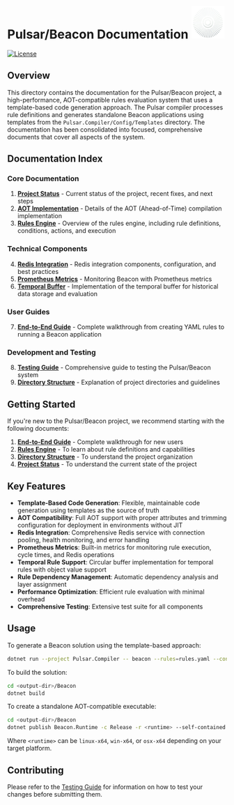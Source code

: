 # Pulsar/Beacon Documentation <img src="pulsar.svg" height="75px">

[![License](https://img.shields.io/badge/License-MIT-blue)](#license)

## Overview

This directory contains the documentation for the Pulsar/Beacon project, a high-performance, AOT-compatible rules evaluation system that uses a template-based code generation approach. The Pulsar compiler processes rule definitions and generates standalone Beacon applications using templates from the `Pulsar.Compiler/Config/Templates` directory. The documentation has been consolidated into focused, comprehensive documents that cover all aspects of the system.

## Documentation Index

### Core Documentation

1. [**Project Status**](Project-Status.md) - Current status of the project, recent fixes, and next steps
2. [**AOT Implementation**](AOT-Implementation.md) - Details of the AOT (Ahead-of-Time) compilation implementation
3. [**Rules Engine**](Rules-Engine.md) - Overview of the rules engine, including rule definitions, conditions, actions, and execution

### Technical Components

4. [**Redis Integration**](Redis-Integration.md) - Redis integration components, configuration, and best practices
5. [**Prometheus Metrics**](Prometheus-Metrics.md) - Monitoring Beacon with Prometheus metrics
6. [**Temporal Buffer**](Temporal-Buffer.md) - Implementation of the temporal buffer for historical data storage and evaluation

### User Guides

7. [**End-to-End Guide**](End-to-End-Guide.md) - Complete walkthrough from creating YAML rules to running a Beacon application

### Development and Testing

8. [**Testing Guide**](Testing-Guide.md) - Comprehensive guide to testing the Pulsar/Beacon system
9. [**Directory Structure**](Directory-Structure.md) - Explanation of project directories and guidelines

## Getting Started

If you're new to the Pulsar/Beacon project, we recommend starting with the following documents:

1. [**End-to-End Guide**](End-to-End-Guide.md) - Complete walkthrough for new users
2. [**Rules Engine**](Rules-Engine.md) - To learn about rule definitions and capabilities
3. [**Directory Structure**](Directory-Structure.md) - To understand the project organization
4. [**Project Status**](Project-Status.md) - To understand the current state of the project

## Key Features

- **Template-Based Code Generation**: Flexible, maintainable code generation using templates as the source of truth
- **AOT Compatibility**: Full AOT support with proper attributes and trimming configuration for deployment in environments without JIT
- **Redis Integration**: Comprehensive Redis service with connection pooling, health monitoring, and error handling
- **Prometheus Metrics**: Built-in metrics for monitoring rule execution, cycle times, and Redis operations
- **Temporal Rule Support**: Circular buffer implementation for temporal rules with object value support
- **Rule Dependency Management**: Automatic dependency analysis and layer assignment
- **Performance Optimization**: Efficient rule evaluation with minimal overhead
- **Comprehensive Testing**: Extensive test suite for all components

## Usage

To generate a Beacon solution using the template-based approach:

```bash
dotnet run --project Pulsar.Compiler -- beacon --rules=rules.yaml --config=system_config.yaml --output=TestOutput/aot-beacon
```

To build the solution:

```bash
cd <output-dir>/Beacon
dotnet build
```

To create a standalone AOT-compatible executable:

```bash
cd <output-dir>/Beacon
dotnet publish Beacon.Runtime -c Release -r <runtime> --self-contained true -p:PublishAot=true
```

Where `<runtime>` can be `linux-x64`, `win-x64`, or `osx-x64` depending on your target platform.

## Contributing

Please refer to the [Testing Guide](Testing-Guide.md) for information on how to test your changes before submitting them.
